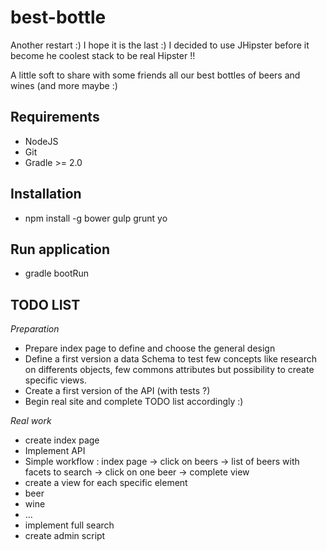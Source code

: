 best-bottle
===========

Another restart :) I hope it is the last :)
I decided to use JHipster before it become he coolest stack to be real Hipster !!

A little soft to share with some friends all our best bottles of beers and wines (and more maybe :)

Requirements
------------
 - NodeJS
 - Git
 - Gradle >= 2.0

Installation
------------
 - npm install -g bower gulp grunt yo

Run application
---------------
 - gradle bootRun

TODO LIST
---------

*Preparation*
- Prepare index page to define and choose the general design
- Define a first version a data Schema to test few concepts like research on differents objects, few commons attributes but possibility to create specific views.
- Create a first version of the API (with tests ?)
- Begin real site and complete TODO list accordingly :)

*Real work*
- create index page
- Implement API
- Simple workflow : index page -> click on beers -> list of beers with facets to search -> click on one beer -> complete view
- create a view for each specific element
 - beer
 - wine
 - ...
- implement full search
- create admin script
